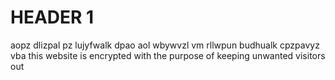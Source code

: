 # HEADER 1

aopz dlizpal pz lujyfwalk dpao aol wbywvzl vm rllwpun budhualk cpzpavyz vba
this website is encrypted with the purpose of keeping unwanted visitors out
